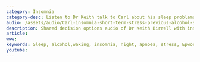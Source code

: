 ```yaml
---
category: Insomnia
category-desc: Listen to Dr Keith talk to Carl about his sleep problems linked to stress
audio: /assets/audio/Carl-insomnia-short-term-stress-previous-alcohol-sleep-hygiene-LQ-11.1.18.m4a
description: Shared decision options audio of Dr Keith Birrell with insomniac Neil
article: 
www: 
keywords: Sleep, alcohol,waking, insomnia, night, apnoea, stress, Epworth, restriction, audio, questionnaire, sleep hygiene, sleep problem, sleep restriction
youtube:
--- 
```

